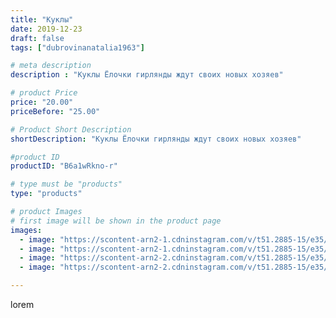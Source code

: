 ```yaml
---
title: "Куклы"
date: 2019-12-23
draft: false
tags: ["dubrovinanatalia1963"]

# meta description
description : "Куклы Ёлочки гирлянды ждут своих новых хозяев"

# product Price
price: "20.00"
priceBefore: "25.00"

# Product Short Description
shortDescription: "Куклы Ёлочки гирлянды ждут своих новых хозяев"

#product ID
productID: "B6a1wRkno-r"

# type must be "products"
type: "products"

# product Images
# first image will be shown in the product page
images:
  - image: "https://scontent-arn2-1.cdninstagram.com/v/t51.2885-15/e35/75448895_524807381767775_4403293004670699010_n.jpg?_nc_ht=scontent-arn2-1.cdninstagram.com&_nc_cat=111&_nc_ohc=FeU2znYuA4gAX_xeeDH&se=7&tp=1&oh=b500d07580f8037d647961ec51c15057&oe=605A2363&ig_cache_key=MjIwNTMxMTM3OTIyMTM3NzIyNw%3D%3D.2"
  - image: "https://scontent-arn2-1.cdninstagram.com/v/t51.2885-15/e35/77134244_193205545147750_925312862897113805_n.jpg?_nc_ht=scontent-arn2-1.cdninstagram.com&_nc_cat=110&_nc_ohc=P_6UEhgNuQsAX8czJTC&se=7&tp=1&oh=934101c7018ce41924ecdb76a79f0a6d&oe=605CDF59&ig_cache_key=MjIwNTMxMTM3OTIzODI3MzQzNw%3D%3D.2"
  - image: "https://scontent-arn2-2.cdninstagram.com/v/t51.2885-15/e35/78771650_1306831172835488_3042974687507492182_n.jpg?_nc_ht=scontent-arn2-2.cdninstagram.com&_nc_cat=108&_nc_ohc=k5P5kZUbFwQAX8C-9Cv&se=7&tp=1&oh=b1027433d498dcd2d396bbd636afec5d&oe=605D2713&ig_cache_key=MjIwNTMxMTM3OTI1NDgwOTgyNg%3D%3D.2"
  - image: "https://scontent-arn2-2.cdninstagram.com/v/t51.2885-15/e35/80658089_3146407925375904_8852198112404223757_n.jpg?_nc_ht=scontent-arn2-2.cdninstagram.com&_nc_cat=100&_nc_ohc=QU4O1MqeaRMAX9kc5S4&se=7&tp=1&oh=01ad3a68069cdcd8ba33c7b01ce81a7f&oe=605CA1E6&ig_cache_key=MjIwNTMxMTM3OTI0NjU4MjMzMw%3D%3D.2"

---
```

lorem
